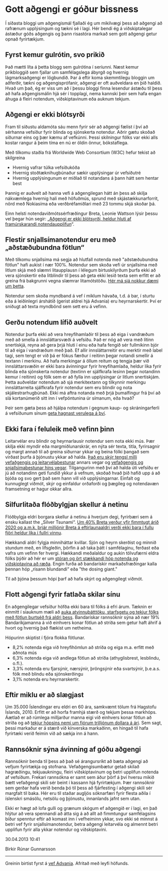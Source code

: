# Gott aðgengi er góður bissness

Í síðasta bloggi um aðgengismál fjallaði ég um mikilvægi þess að aðgengi að rafrænum upplýsingum og tækni sé í lagi. Hér bendi ég á viðskiptalegar ástæður góðs aðgengis og þann risastóra markað sem gott aðgengi getur opnað fyrirtækjum.

## Fyrst kemur gulrótin, svo prikið

Það mætti líta á þetta blogg sem gulrótina í seríunni. Næst kemur prikbloggið sem fjallar um samfélagslega ábyrgð og hvernig lágmarksaðgengi er lögbundið. Þar á eftir koma skemmtilegu bloggin um aðferðir, tækni og aðgengisprófanir, aðgengi er oft auðveldara en þið haldið. Hvað um það, ég er viss um að í þessu bloggi finna lesendur ástæðu til þess að hafa aðgengismálin hjá sér í topplagi, nema kannski þeir sem hafa engan áhuga á fleiri notendum, viðskiptavinum eða auknum tekjum.

## Aðgengi er ekki blótsyrði

Fram til síðustu aldamóta sáu menn fyrir sér að aðgengi fælist í því að sérhanna vefsíður fyrir blinda og sjónskerta notendur. Aðrir gætu skoðað síðurnar eins og þær kæmu af vefkúnni. Þessi skilningur fólks var ekki alls kostar rangur á þeim tíma en nú er öldin önnur, bókstaflega.

Með tilkomu staðla frá Worldwide Web Consortium (W3C) hefur tekist að skilgreina

* Hvernig vafrar túlka vefsíðukóða
* Hvernig stoðtæknihugbúnaður sækir upplýsingar úr vefsíðutré
* Hvernig upplýsingunum er miðlað til notandans á þann hátt sem hentar best

Þannig er auðvelt að hanna vefi á aðgengilegan hátt án þess að skilja nákvæmlega hvernig hali með höfuðmús, sprund með skjástækkunarforrit, nörd með Nokiasíma eða verðbréfamiðlari með 23 tommu skjá skoðar þá.

Einn helsti notendaviðmótssérfræðingur Breta, Leonie Wattson lýsir þessu vel þegar hún segir: „[Aðgengi er ekki blótsyrði, heldur hluti af framúrskarandi notendaupplifun](http://www.nomensa.com/blog/2012/accessibility-is-part-of-ux-it-isnt-a-swear-word/)“.

## Flestir snjallsímanotendur eru með „aðstæðubundna fötlun“

Með tilkomu snjallsíma má segja að hlutfall notenda með "aðstæðubundna fötlun" hafi aukist í nær 100%. Notendur sem skoða vefi úr snjallsíma með litlum skjá með slæmri litaupplausn í lélegum birtuskilyrðum þurfa ekki að vera sjónskertir eða litblindir til þess að geta ekki lesið texta sem erfitt er að greina frá bakgrunni vegna slæmrar litamótstöðu. [Hér má sjá nokkur dæmi um þetta](http://contrastrebellion.com/).

Notendur sem skoða myndband á vef í miklum hávaða, t.d. á bar, í sturtu eða á leiðinlegri árshátíð (gerist aldrei hjá Advania) eru heyrnarskertir. Því er sniðugt að texta myndbönd sem sett eru á vefinn.

## Gerðu notendum lífið auðvelt

Notendur þurfa ekki að vera hreyfihamlaðir til þess að eiga í vandræðum með að smella á innsláttarsvæði á vefsíðu. Það er nóg að vera með lítinn snertiskjá, reyna að gera þrjá hluti í einu eða hafa fengið sér fullmikinn bjór til að eiga í vandræðum með það. Ef allir innsláttarreitir eru merktir með label tagi, sem tengt er við þá er fókus færður í reitinn þegar notandi smellir á textann í merkinu. Að hafa merkingar á öllum reitum og tengja þær við innsláttarsvæðin er ekki bara ávinningur fyrir hreyfihamlaða, heldur líka fyrir blinda eða sjónskerta notendur (textinn er sjálfkrafa lesinn þegar notandinn kemur í reitinn) og fólk sem er að fylla inn upplýsingar úr litlum snertiskjám. Þetta auðveldar notendum að sjá merkitextann og tilkynnir merkingu innsláttarreita sjálfkrafa fyrir notendur sem eru blindir og nota skjálestrarhugbúnað.
Ekki má aftra notanda með þrjá þumalfingur frá því að slá kortanúmerið sitt inn í vefpöntunina úr símanum, eða hvað?

Þeir sem gæta þess að hjálpa notendum í gegnum kaup- og skráningarferli á vefsíðunum sínum [geta hagnast verulega á því](http://www.digitalstrategyconsulting.com/netimperative/news/2013/04/case_study_barnardos_gets_17_rise_in_online_donations_after_web_revamp.php).

## Ekki fara í feluleik með vefinn þinn

Leitarvélar eru blindir og heyrnarlausir notendur sem nota ekki mús. Þær skilja ekki myndir eða margmiðlunarskrár, en nýta sér texta, titla, fyrirsagnir og margt annað til að greina síðurnar ykkar og beina fólki þangað sem virðast þurfa á þjónustu ykkar að halda. [Það eru skýr tengsl milli vefaðgengis og leitarvélabestunar](http://webaim.org/blog/web-accessibility-and-seo) annars vegar og [vefaðgengis og snjallsímabestunar hins vegar](http://www.w3.org/TR/mwbp-wcag). Tilgangurinn með því að halda úti vefsíðu er jú að notandinn geti fundið ykkur á vefnum, skoðað hvað þið hafið upp á að bjóða og svo gert það sem hann vill við upplýsingarnar. Einfalt og kunnuglegt viðmót, skýr og einfaldur orðaforði og þægileg og notendavæn framsetning er hagur okkar allra.

## Silfurlitaða flóðbylgjan skellur á netinu

Flóðbylgja eldri borgara skellur á netinu á hverjum degi, fyrirbæri sem á ensku kallast the „Silver Tsunami“. [Um 40% Breta verður yfir fimmtugt árið 2020 og a.m.k. þrjár milljónir Breta á eftirlaunaaldri verði ekki bara í fullu fjöri heldur líka í fullri vinnu](http://www.equalitylink.co.uk/ff.html).

Hækkandi aldri fylgja minniháttar kvillar. Sjón og heyrn skerðist og minnið stundum með, en lífsgleðin, þörfin á að taka þátt í samfélaginu, ferðast eða vafra um vefinn fer hvergi. Hækkandi meðalaldur og aukin tölvufærni eldra fólks þýðir að hér er um [stóran og ört stækkandi hóp notenda og viðskiptavina að ræða](http://www.newmediatrendwatch.com/markets-by-country/17-usa/123-demographics?showall=1). Engin furða að bandarískir markaðsfræðingar kalla þennan hóp „risann blundandi“ eða "the dosing giant."

Til að þjóna þessum hópi þarf að hafa skýrt og aðgengilegt viðmót.

## Flott aðgengi fyrir fatlaða skilar sínu

En aðgengilegar vefsíður höfða ekki bara til fólks á efri árum. Tæknin er einmitt í síauknum mæli að [auka atvinnuþátttöku, starfsgetu og tekjur fólks með fötlun burtséð frá aldri þess](http://www.interactiveaccessibility.com/accessibility-statistics#). Bandarískar rannsóknir sýna að nær 19% Bandaríkjamanna á við einhvers konar fötlun að stríða sem getur haft áhrif á hvort og hvernig það flækist um netheima.

Hópurinn skiptist í fjóra flokka fötlunar.

* 8,2% notenda eiga við hreyfihömlun að stríða og eiga m.a. erfitt með aðnota mús
* 6,3% notenda eiga við andlega fötlun að stríða (athyglisbrest, lesblindu, o.fl.).
* 3,3% notenda eru fjarsýnir, nærsýnir, þröngsýnir eða svartsýnir, þ.e.a.s. fólk með blindu eða sjónskerðingu
* 3,1% notenda eru heyrnarskertir.

## Eftir miklu er að slægjast

Um 35.000 Íslendingar eru eldri en 60 ára, samkvæmt tölum frá Hagstofu Íslands, 2010. Erfitt er að horfa framhjá stærð og tekjum þessa markhóps. Áætlað er að rúmlega milljarður manna eigi við einhvers konar fötlun að stríða og að [tekjur hópsins nemi um fjórum trilljónum dollara á ári](http://www.bbc.co.uk/ouch/opinion/disability-employment.shtml). Sem sagt, þessi markaður er á stærð við kínverska markaðinn, en hingað til hafa fyrirtæki verið feimin við að sækja inn á hann.

## Rannsóknir sýna ávinning af góðu aðgengi

Rannsóknir benda til þess að það sé árangursríkt að bæta aðgengi að vefjum fyrirtækja og stofnana. Vefaðgengisumbætur getað skilað hagræðingu, tekjuaukningu, fleiri viðskiptavinum og betri upplifun notenda af vefsíðum. Frekari rannsókna er samt sem áður þörf á því hversu mikið bætt vefaðgengi skili sér beint í kassann hjá fyrirtækjum. Þær rannsóknir sem gerðar hafa verið benda þó til þess að fjárfesting í aðgengi skili sér margfalt til baka. Hér eru til staðar augljós sóknarfæri fyrir flesta aðila í íslenskri smásölu, netsölu og þjónustu, innanlands jafnt sem utan.

Ekki er hægt að lofa gulli og grænum skógum ef aðgengið er í lagi, en það hlýtur að vera spennandi að átta sig á að allt að fimmtungur samfélagsins bíður spenntur eftir að komast inn í vefheiminn ykkar, svo ekki sé minnst á betri vef fyrir snjallsímanotendur, betra aðgengi leitarvéla og almennt betri upplifun fyrir alla ykkar notendur og viðskiptavini.

30.04.2013 10:41

Birkir Rúnar Gunnarsson

---

Greinin birtist fyrst á [vef Advania](https://www.advania.is/um-advania/markadsmal/blogg/blogg/2013/04/30/Gott-adgengi-er-godur-bissness/). Afritað með leyfi höfunds.